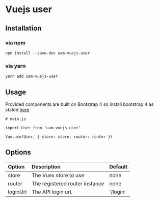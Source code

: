 # Vuejs user

## Installation

### via npm

```
npm install --save-dev uam-vuejs-user
```

### via yarn

```
yarn add uam-vuejs-user
```

## Usage
Provided components are built on Bootstrap 4 so install bootstrap 4 as stated [here](https://getbootstrap.com/docs/4.0/getting-started/introduction/)

```
# main.js

import User from 'uam-vuejs-user'

Vue.use(User, { store: store, router: router })
```

## Options

|Option | Description | Default |
|:------|:------------|:--------|
|store  | The Vuex store to use | none |
|router  | The registered router instance | none |
|loginUrl | The API login url. | '/login' |
